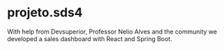 # projeto.sds4

With help from Devsuperior, Professor Nelio Alves and the community we developed a sales dashboard with React and Spring Boot.